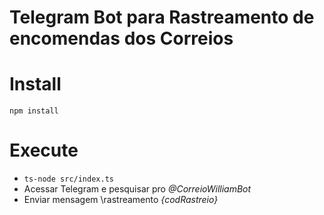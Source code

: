 # Telegram Bot para Rastreamento de encomendas dos Correios

# Install
 `npm install`
 
# Execute
 * `ts-node src/index.ts`
 * Acessar Telegram e pesquisar pro _@CorreioWilliamBot_
 * Enviar mensagem \rastreamento _{codRastreio}_
